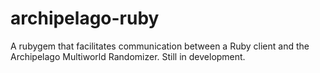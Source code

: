 # archipelago-ruby
 A rubygem that facilitates communication between a Ruby client and the Archipelago Multiworld Randomizer.
 Still in development.
